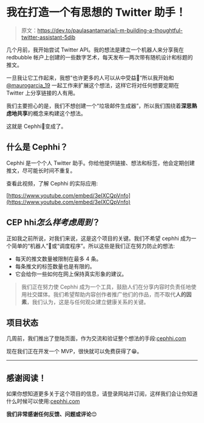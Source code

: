 # 我在打造一个有思想的 Twitter 助手！

> 原文：<https://dev.to/paulasantamaria/i-m-building-a-thoughtful-twitter-assistant-5dib>

几个月前，我开始尝试 Twitter API。我的想法是建立一个机器人来分享我在 redbubble 帐户上创建的一些数字艺术，每天发布一两次带有随机设计和标题的推文。

一旦我让它工作起来，我想“也许更多的人可以从中受益🤔“所以我开始和 [@maurogarcia_19](https://dev.to/maurogarcia_19) 一起工作来扩展这个想法，这样它将对任何想要定期在 Twitter 上分享链接的人有用。

我们主要担心的是，我们不想创建一个“垃圾邮件生成器”，所以我们围绕着**深思熟虑地共享**的概念来构建这个想法。

这就是 Cephhi🐙变成了。

## 什么是 Cephhi？

Cephhi 是一个个人 Twitter 助手。你给他提供链接、想法和标签，他会定期创建推文，尽可能长时间不重复。

查看此视频，了解 Cephhi 的实际应用:

[https://www.youtube.com/embed/3eIXCQpVnfo](https://www.youtube.com/embed/3eIXCQpVnfo)

## CEP hhi*怎么样考虑周到*？

正如我之前所说，对我们来说，这是这个项目的关键。我们不希望 cephhi 成为一个简单的“机器人”🤖或“调度程序”。所以这些是我们正在努力防止的想法:

*   每天的推文数量被限制在最多 4 条。
*   每条推文的标签数量也是有限的。
*   它会给你一些如何在网上保持真实形象的建议。

> 我们正在努力使 Cephhi 成为一个工具，鼓励人们在分享内容时负责任地使用社交媒体。我们希望帮助内容创作者推广他们的作品，而不取代**人的因素**，我们认为，这是与任何观众建立健康关系的关键。

## 项目状态

几周前，我们推出了登陆页面，作为交流和验证整个想法的手段:[cephhi.com](https://cephhi.com)

现在我们正在开发一个 MVP，很快就可以免费获得了😁。

* * *

## 感谢阅读！

如果你想知道更多关于这个项目的信息，请登录网站并订阅，这样我们会让你知道什么时候可以使用:[cephhi.com](https://cephhi.com)

**我们非常感谢任何反馈、问题或评论**😊